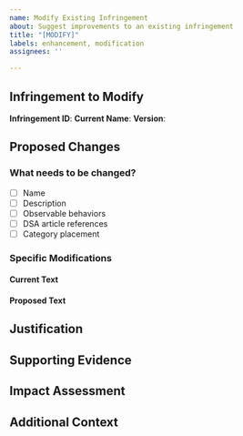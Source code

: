```yaml
---
name: Modify Existing Infringement
about: Suggest improvements to an existing infringement
title: "[MODIFY]"
labels: enhancement, modification
assignees: ''

---
```


## Infringement to Modify

**Infringement ID**: <!-- e.g., cr_01 -->
**Current Name**: <!-- Current infringement name -->
**Version**: <!-- Which version are you referencing? e.g., 1.7 -->

## Proposed Changes

### What needs to be changed?
- [ ] Name
- [ ] Description
- [ ] Observable behaviors
- [ ] DSA article references
- [ ] Category placement

### Specific Modifications

#### Current Text
<!-- Paste the current text that needs changing -->

#### Proposed Text
<!-- Your suggested replacement text -->

## Justification
<!-- Why is this change necessary? -->

## Supporting Evidence
<!-- Any documentation, examples, or references supporting this change -->

## Impact Assessment
<!-- How might this change affect existing assessments using this tag? -->

## Additional Context
<!-- Any other relevant information -->
